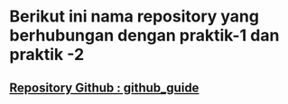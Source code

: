 # **Berikut ini nama repository yang berhubungan dengan praktik-1 dan praktik -2**

## [**Repository Github : github_guide**](https://github.com/FathaGhaniAlRauf/github_guide/)